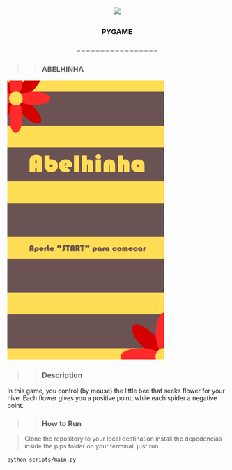 <h1 align="center">
<img src="https://img.shields.io/static/v1?label=PYGAME%20POR&message=MAYCON%20BATESTIN&color=7159c1&style=flat-square&logo=ghost"/>



<h3> <p align="center"> PYGAME </p> </h3>
<h3> <p align="center"> ================= </p> </h3>

>> <h3> ABELHINHA </h3>

![delta](img/capa.png)



>> <h3> Description </h3>

<p> In this game, you control (by mouse) the little bee that seeks flower for your hive. Each flower gives you a positive point, while each spider a negative point. </p>

>> <h3> How to Run </h3>

> Clone the repository to your local destination
> install the depedencias inside the pips folder
> on your terminal, just run
```
python scripts/main.py

```
